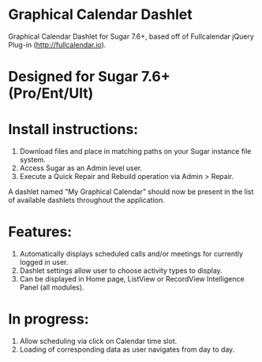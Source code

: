 # Graphical Calendar Dashlet
Graphical Calendar Dashlet for Sugar 7.6+, based off of Fullcalendar jQuery Plug-in (http://fullcalendar.io).

# Designed for Sugar 7.6+ (Pro/Ent/Ult)
# Install instructions:

1. Download files and place in matching paths on your Sugar instance file system.
2. Access Sugar as an Admin level user.
3. Execute a Quick Repair and Rebuild operation via Admin > Repair.

A dashlet named "My Graphical Calendar" should now be present in the list of available dashlets throughout the application.

# Features:
1. Automatically displays scheduled calls and/or meetings for currently logged in user.
2. Dashlet settings allow user to choose activity types to display.
3. Can be displayed in Home page, ListView or RecordView Intelligence Panel (all modules).

# In progress:
1. Allow scheduling via click on Calendar time slot.
2. Loading of corresponding data as user navigates from day to day.
